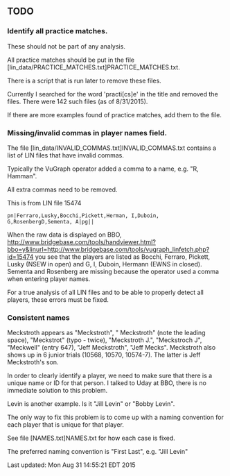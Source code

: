 ## TODO

### Identify all practice matches. 

These should not be part of any analysis.

All practice matches should be put in the file [lin_data/PRACTICE_MATCHES.txt]PRACTICE_MATCHES.txt.

There is a script that is run later to remove these files.

Currently I searched for the word 'practi[cs]e' in the title and removed the files. 
There were 142 such files (as of 8/31/2015).

If there are more examples found of practice matches, add them to the file.

### Missing/invalid commas in player names field.

The file [lin_data/INVALID_COMMAS.txt]INVALID_COMMAS.txt contains a list of LIN files that have invalid commas.

Typically the VuGraph operator added a comma to a name, e.g. "R, Hamman".

All extra commas need to be removed.

This is from LIN file 15474

```
pn|Ferraro,Lusky,Bocchi,Pickett,Herman, I,Duboin, G,RosenbergD,Sementa, A|pg||
```

When the raw data is displayed on BBO,
http://www.bridgebase.com/tools/handviewer.html?bbo=y&linurl=http://www.bridgebase.com/tools/vugraph_linfetch.php?id=15474
you see that the players are listed as Bocchi, Ferraro, Pickett, Lusky (NSEW in open) and G, I, Duboin, Hermann (EWNS in closed). Sementa and Rosenberg are missing because the operator used a comma when entering player names.

For a true analysis of all LIN files and to be able to properly detect all players, these errors must be fixed.

### Consistent names

Meckstroth appears as "Meckstroth", " Meckstroth" (note the leading space), "Meckstrot" (typo - twice), "Meckstroth J.", "Meckstroch J", "Meckwell" (entry 647), "Jeff Meckstroth", "Jeff Mecks". Meckstroth also shows up in 6 junior trials (10568, 10570, 10574-7).  The latter is Jeff Meckstroth's son.

In order to clearly identify a player, we need to make sure that there is a unique name or ID for that person. I talked to Uday at BBO, there is no immediate solution to this problem.

Levin is another example. Is it "Jill Levin" or "Bobby Levin".

The only way to fix this problem is to come up with a naming convention for each player that is unique for that player.

See file [NAMES.txt]NAMES.txt for how each case is fixed.

The preferred naming convention is "First Last", e.g. "Jill Levin"


Last updated:
Mon Aug 31 14:55:21 EDT 2015
